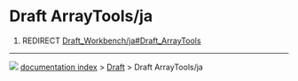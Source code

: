 # Draft ArrayTools/ja
1.  REDIRECT [Draft_Workbench/ja#Draft_ArrayTools](Draft_Workbench/ja#Draft_ArrayTools.md)



---
![](images/Button_right.svg) [documentation index](../README.md) > [Draft](Draft_Workbench.md) > Draft ArrayTools/ja
